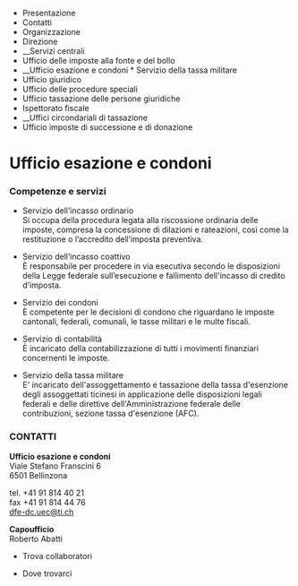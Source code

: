   * Presentazione
  * Contatti
  * Organizzazione
  * Direzione
  *  __Servizi centrali
  * Ufficio delle imposte alla fonte e del bollo
  *  __Ufficio esazione e condoni
    * Servizio della tassa militare
  * Ufficio giuridico
  * Ufficio delle procedure speciali
  * Ufficio tassazione delle persone giuridiche
  * Ispettorato fiscale
  *  __Uffici circondariali di tassazione
  * Ufficio imposte di successione e di donazione

#  Ufficio esazione e condoni

###  Competenze e servizi

  * Servizio dell’incasso ordinario  
Si occupa della procedura legata alla riscossione ordinaria delle imposte,
compresa la concessione di dilazioni e rateazioni, così come la restituzione o
l’accredito dell’imposta preventiva.

  * Servizio dell’incasso coattivo  
È responsabile per procedere in via esecutiva secondo le disposizioni della
Legge federale sull’esecuzione e fallimento dell'incasso di credito d’imposta.

  * Servizio dei condoni  
È competente per le decisioni di condono che riguardano le imposte cantonali,
federali, comunali, le tasse militari e le multe fiscali.

  * Servizio di contabilità  
È incaricato della contabilizzazione di tutti i movimenti finanziari
concernenti le imposte.

  * Servizio della tassa militare  
E' incaricato dell'assoggettamento e tassazione della tassa d'esenzione degli
assoggettati ticinesi in applicazione delle disposizioni legali federali e
delle direttive dell'Amministrazione federale delle contribuzioni, sezione
tassa d'esenzione (AFC).

###  CONTATTI

**Ufficio esazione e condoni**  
Viale Stefano Franscini 6  
6501 Bellinzona

tel. +41 91 814 40 21  
fax +41 91 814 44 76  
dfe-dc.uec@ti.ch

**Capoufficio**  
Roberto Abatti

  * Trova collaboratori

  * Dove trovarci


